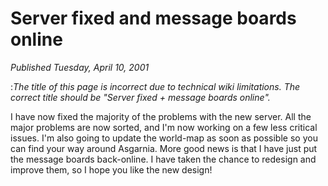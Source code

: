 # Server fixed and message boards online
*Published Tuesday, April 10, 2001*

:*The title of this page is incorrect due to technical wiki limitations. The correct title should be "Server fixed + message boards online".*

I have now fixed the majority of the problems with the new server. All the major problems are now sorted, and I'm now working on a few less critical issues. I'm also going to update the world-map as soon as possible so you can find your way around Asgarnia.
More good news is that I have just put the message boards back-online. I have taken the chance to redesign and improve them, so I hope you like the new design!
